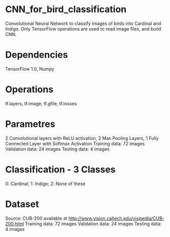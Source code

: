 # CNN_for_bird_classification
Convolutional Neural Network to classify images of birds into Cardinal and Indigo. Only TensorFlow operations are used to read image files, and build CNN.
# Dependencies
TensorFlow 1.0, Numpy
# Operations
tf.layers, tf.image, tf.gfile, tf.losses
# Parametres
2 Convolutional layers with ReLU activation, 2 Max Pooling Layers, 1 Fully Connected Layer with Softmax Activation
Training data: 72 images
Validation data: 24 images
Testing data: 4 images
# Classification - 3 Classes
0: Cardinal; 1: Indigo; 2: None of these
# Dataset
Source: CUB-200 available at http://www.vision.caltech.edu/visipedia/CUB-200.html
Training data: 72 images
Validation data: 24 images
Testing data: 4 images
